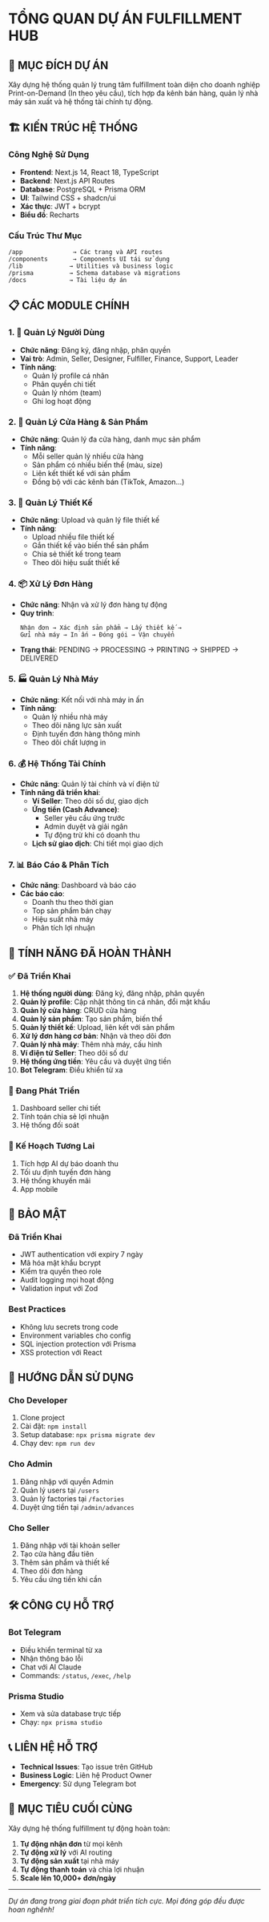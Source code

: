 # TỔNG QUAN DỰ ÁN FULFILLMENT HUB

## 🎯 MỤC ĐÍCH DỰ ÁN
Xây dựng hệ thống quản lý trung tâm fulfillment toàn diện cho doanh nghiệp Print-on-Demand (In theo yêu cầu), tích hợp đa kênh bán hàng, quản lý nhà máy sản xuất và hệ thống tài chính tự động.

## 🏗️ KIẾN TRÚC HỆ THỐNG

### Công Nghệ Sử Dụng
- **Frontend**: Next.js 14, React 18, TypeScript
- **Backend**: Next.js API Routes  
- **Database**: PostgreSQL + Prisma ORM
- **UI**: Tailwind CSS + shadcn/ui
- **Xác thực**: JWT + bcrypt
- **Biểu đồ**: Recharts

### Cấu Trúc Thư Mục
```
/app              → Các trang và API routes
/components       → Components UI tái sử dụng  
/lib             → Utilities và business logic
/prisma          → Schema database và migrations
/docs            → Tài liệu dự án
```

## 📋 CÁC MODULE CHÍNH

### 1. 👥 Quản Lý Người Dùng
- **Chức năng**: Đăng ký, đăng nhập, phân quyền
- **Vai trò**: Admin, Seller, Designer, Fulfiller, Finance, Support, Leader
- **Tính năng**:
  - Quản lý profile cá nhân
  - Phân quyền chi tiết
  - Quản lý nhóm (team)
  - Ghi log hoạt động

### 2. 🏪 Quản Lý Cửa Hàng & Sản Phẩm  
- **Chức năng**: Quản lý đa cửa hàng, danh mục sản phẩm
- **Tính năng**:
  - Mỗi seller quản lý nhiều cửa hàng
  - Sản phẩm có nhiều biến thể (màu, size)
  - Liên kết thiết kế với sản phẩm
  - Đồng bộ với các kênh bán (TikTok, Amazon...)

### 3. 🎨 Quản Lý Thiết Kế
- **Chức năng**: Upload và quản lý file thiết kế
- **Tính năng**:
  - Upload nhiều file thiết kế
  - Gắn thiết kế vào biến thể sản phẩm
  - Chia sẻ thiết kế trong team
  - Theo dõi hiệu suất thiết kế

### 4. 📦 Xử Lý Đơn Hàng
- **Chức năng**: Nhận và xử lý đơn hàng tự động
- **Quy trình**:
  ```
  Nhận đơn → Xác định sản phẩm → Lấy thiết kế → 
  Gửi nhà máy → In ấn → Đóng gói → Vận chuyển
  ```
- **Trạng thái**: PENDING → PROCESSING → PRINTING → SHIPPED → DELIVERED

### 5. 🏭 Quản Lý Nhà Máy
- **Chức năng**: Kết nối với nhà máy in ấn
- **Tính năng**:
  - Quản lý nhiều nhà máy
  - Theo dõi năng lực sản xuất
  - Định tuyến đơn hàng thông minh
  - Theo dõi chất lượng in

### 6. 💰 Hệ Thống Tài Chính
- **Chức năng**: Quản lý tài chính và ví điện tử
- **Tính năng đã triển khai**:
  - **Ví Seller**: Theo dõi số dư, giao dịch
  - **Ứng tiền (Cash Advance)**: 
    - Seller yêu cầu ứng trước
    - Admin duyệt và giải ngân
    - Tự động trừ khi có doanh thu
  - **Lịch sử giao dịch**: Chi tiết mọi giao dịch

### 7. 📊 Báo Cáo & Phân Tích
- **Chức năng**: Dashboard và báo cáo
- **Các báo cáo**:
  - Doanh thu theo thời gian
  - Top sản phẩm bán chạy
  - Hiệu suất nhà máy
  - Phân tích lợi nhuận

## 🚀 TÍNH NĂNG ĐÃ HOÀN THÀNH

### ✅ Đã Triển Khai
1. **Hệ thống người dùng**: Đăng ký, đăng nhập, phân quyền
2. **Quản lý profile**: Cập nhật thông tin cá nhân, đổi mật khẩu
3. **Quản lý cửa hàng**: CRUD cửa hàng
4. **Quản lý sản phẩm**: Tạo sản phẩm, biến thể
5. **Quản lý thiết kế**: Upload, liên kết với sản phẩm
6. **Xử lý đơn hàng cơ bản**: Nhận và theo dõi đơn
7. **Quản lý nhà máy**: Thêm nhà máy, cấu hình
8. **Ví điện tử Seller**: Theo dõi số dư
9. **Hệ thống ứng tiền**: Yêu cầu và duyệt ứng tiền
10. **Bot Telegram**: Điều khiển từ xa

### 🔄 Đang Phát Triển
1. Dashboard seller chi tiết
2. Tính toán chia sẻ lợi nhuận
3. Hệ thống đối soát

### 📅 Kế Hoạch Tương Lai
1. Tích hợp AI dự báo doanh thu
2. Tối ưu định tuyến đơn hàng
3. Hệ thống khuyến mãi
4. App mobile

## 🔐 BẢO MẬT

### Đã Triển Khai
- JWT authentication với expiry 7 ngày
- Mã hóa mật khẩu bcrypt
- Kiểm tra quyền theo role
- Audit logging mọi hoạt động
- Validation input với Zod

### Best Practices
- Không lưu secrets trong code
- Environment variables cho config
- SQL injection protection với Prisma
- XSS protection với React

## 📝 HƯỚNG DẪN SỬ DỤNG

### Cho Developer
1. Clone project
2. Cài đặt: `npm install`
3. Setup database: `npx prisma migrate dev`
4. Chạy dev: `npm run dev`

### Cho Admin
1. Đăng nhập với quyền Admin
2. Quản lý users tại `/users`
3. Quản lý factories tại `/factories`
4. Duyệt ứng tiền tại `/admin/advances`

### Cho Seller
1. Đăng nhập với tài khoản seller
2. Tạo cửa hàng đầu tiên
3. Thêm sản phẩm và thiết kế
4. Theo dõi đơn hàng
5. Yêu cầu ứng tiền khi cần

## 🛠️ CÔNG CỤ HỖ TRỢ

### Bot Telegram
- Điều khiển terminal từ xa
- Nhận thông báo lỗi
- Chat với AI Claude
- Commands: `/status`, `/exec`, `/help`

### Prisma Studio
- Xem và sửa database trực tiếp
- Chạy: `npx prisma studio`

## 📞 LIÊN HỆ HỖ TRỢ

- **Technical Issues**: Tạo issue trên GitHub
- **Business Logic**: Liên hệ Product Owner
- **Emergency**: Sử dụng Telegram bot

## 🎯 MỤC TIÊU CUỐI CÙNG

Xây dựng hệ thống fulfillment tự động hoàn toàn:
1. **Tự động nhận đơn** từ mọi kênh
2. **Tự động xử lý** với AI routing
3. **Tự động sản xuất** tại nhà máy
4. **Tự động thanh toán** và chia lợi nhuận
5. **Scale lên 10,000+ đơn/ngày**

---

*Dự án đang trong giai đoạn phát triển tích cực. Mọi đóng góp đều được hoan nghênh!*